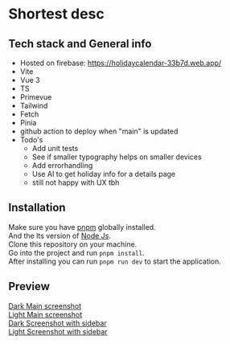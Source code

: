 # Shortest desc

## Tech stack and General info
- Hosted on firebase: https://holidaycalendar-33b7d.web.app/
- Vite
- Vue 3
- TS
- Primevue
- Tailwind
- Fetch
- Pinia
- github action to deploy when "main" is updated
- Todo's
  - Add unit tests
  - See if smaller typography helps on smaller devices
  - Add errorhandling
  - Use AI to get holiday info for a details page
  - still not happy with UX tbh

## Installation
Make sure you have [pnpm](https://pnpm.io/) globally installed.  
And the lts version of [Node Js](https://nodejs.org/en).  
Clone this repository on your machine.  
Go into the project and run `pnpm install`.  
After installing you can run `pnpm run dev` to start the application.  

## Preview
[Dark Main screenshot](https://github.com/Jeffrey-Meesters/h-f/blob/main/src/assets/dark_screenshot_main.png)  
[Light Main screenshot](https://github.com/Jeffrey-Meesters/h-f/blob/main/src/assets/light_screenshot_main.png)  
[Dark Screenshot with sidebar](https://github.com/Jeffrey-Meesters/h-f/blob/main/src/assets/dark_screenshot_sidebar.png)  
[Light Screenshot with sidebar](https://github.com/Jeffrey-Meesters/h-f/blob/main/src/assets/light_screenshot_sidebar.png)  
